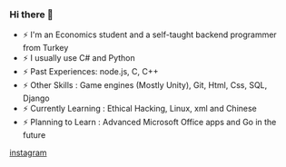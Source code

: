 ### Hi there 👋



<!--
**dedeogluhu/dedeogluhu** is a ✨ _special_ ✨ repository because its `README.md` (this file) appears on your GitHub profile.-->

- ⚡ I'm an Economics student and a self-taught backend programmer from Turkey
- ⚡ I usually use C# and Python
- ⚡ Past Experiences: node.js, C, C++
- ⚡ Other Skills : Game engines (Mostly Unity), Git, Html, Css, SQL, Django
- ⚡ Currently Learning : Ethical Hacking, Linux, xml and Chinese
- ⚡ Planning to Learn : Advanced Microsoft Office apps and Go in the future

[instagram](https://www.instagram.com/dedeogluhu)
